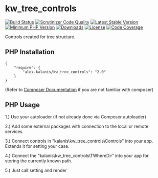 # kw_tree_controls

[![Build Status](https://travis-ci.org/alex-kalanis/kw_tree_controls.svg?branch=master)](https://travis-ci.org/alex-kalanis/kw_tree_controls)
[![Scrutinizer Code Quality](https://scrutinizer-ci.com/g/alex-kalanis/kw_tree_controls/badges/quality-score.png?b=master)](https://scrutinizer-ci.com/g/alex-kalanis/kw_tree_controls/?branch=master)
[![Latest Stable Version](https://poser.pugx.org/alex-kalanis/kw_tree_controls/v/stable.svg?v=1)](https://packagist.org/packages/alex-kalanis/kw_tree_controls)
[![Minimum PHP Version](https://img.shields.io/badge/php-%3E%3D%207.3-8892BF.svg)](https://php.net/)
[![Downloads](https://img.shields.io/packagist/dt/alex-kalanis/kw_tree_controls.svg?v1)](https://packagist.org/packages/alex-kalanis/kw_tree_controls)
[![License](https://poser.pugx.org/alex-kalanis/kw_tree_controls/license.svg?v=1)](https://packagist.org/packages/alex-kalanis/kw_tree_controls)
[![Code Coverage](https://scrutinizer-ci.com/g/alex-kalanis/kw_tree_controls/badges/coverage.png?b=master&v=1)](https://scrutinizer-ci.com/g/alex-kalanis/kw_tree_controls/?branch=master)

Controls created for tree structure.

## PHP Installation

```
{
    "require": {
        "alex-kalanis/kw_tree_controls": "2.0"
    }
}
```

(Refer to [Composer Documentation](https://github.com/composer/composer/blob/master/doc/00-intro.md#introduction) if you are not
familiar with composer)


## PHP Usage

1.) Use your autoloader (if not already done via Composer autoloader)

2.) Add some external packages with connection to the local or remote services.

3.) Connect controls in  "kalanis\kw_tree_controls\Controls" into your app. Extends it for setting your case.

4.) Connect the "kalanis\kw_tree_controls\TWhereDir" into your app for storing the currently known path.

5.) Just call setting and render
